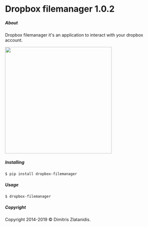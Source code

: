 # Dropbox filemanager 1.0.2


##### About
Dropbox filemanager it's an application to interact
with your dropbox account.


[<img src="https://gitlab.com/dslackw/images/raw/master/dropbox/screenshot.png"  width="350">](https://gitlab.com/dslackw/dropbox-filemanager)


##### Installing

    $ pip install dropbox-filemanager


##### Usage

    $ dropbox-filemanager


##### Copyright
Copyright 2014-2019 © Dimitris Zlatanidis.

